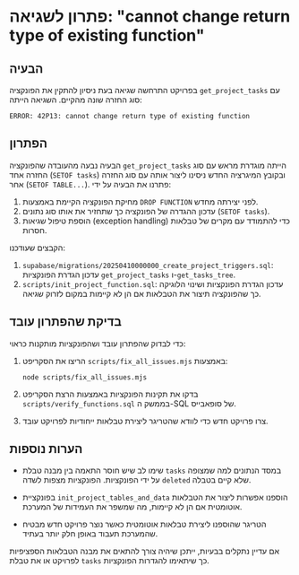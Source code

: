 # פתרון לשגיאה: "cannot change return type of existing function"

## הבעיה

בפרויקט התרחשה שגיאה בעת ניסיון להתקין את הפונקציה `get_project_tasks` עם סוג החזרה שונה מהקיים. השגיאה הייתה:
```
ERROR: 42P13: cannot change return type of existing function
```

## הפתרון

הבעיה נבעה מהעובדה שהפונקציה `get_project_tasks` הייתה מוגדרת מראש עם סוג החזרה אחד (`SETOF tasks`) ובקובץ המיגרציה החדש ניסינו ליצור אותה עם סוג החזרה אחר (`SETOF TABLE...`). פתרנו את הבעיה על ידי:

1. מחיקת הפונקציה הקיימת באמצעות `DROP FUNCTION` לפני יצירתה מחדש.
2. עדכון ההגדרה של הפונקציה כך שתחזיר את אותו סוג נתונים (`SETOF tasks`).
3. הוספת טיפול שגיאות (exception handling) כדי להתמודד עם מקרים של טבלאות חסרות.

הקבצים שעודכנו:

1. `supabase/migrations/20250410000000_create_project_triggers.sql`: עדכון הגדרת הפונקציות `get_project_tasks` ו-`get_tasks_tree`.
2. `scripts/init_project_function.sql`: עדכון הגדרת הפונקציות ושינוי הלוגיקה כך שהפונקציה תיצור את הטבלאות אם הן לא קיימות במקום לזרוק שגיאה.

## בדיקת שהפתרון עובד

כדי לבדוק שהפתרון עובד ושהפונקציות מותקנות כראוי:

1. הריצו את הסקריפט `scripts/fix_all_issues.mjs` באמצעות:
   ```
   node scripts/fix_all_issues.mjs
   ```

2. בדקו את תקינות הפונקציות באמצעות הרצת הסקריפט `scripts/verify_functions.sql` בממשק ה-SQL של סופאבייס.

3. צרו פרויקט חדש כדי לוודא שהטריגר ליצירת טבלאות ייחודיות לפרויקט עובד.

## הערות נוספות

- שימו לב שיש חוסר התאמה בין מבנה טבלת `tasks` במסד הנתונים למה שמצופה על ידי הפונקציות. הפונקציות מצפות לשדה `deleted` שלא קיים בטבלה.
  
- בפונקציית `init_project_tables_and_data` הוספנו אפשרות ליצור את הטבלאות אוטומטית אם הן לא קיימות, מה שמשפר את העמידות של המערכת.

- הטריגר שהוספנו ליצירת טבלאות אוטומטית כאשר נוצר פרויקט חדש מבטיח שהמערכת תעבוד באופן חלק יותר בעתיד.

אם עדיין נתקלים בבעיות, ייתכן שיהיה צורך להתאים את מבנה הטבלאות הספציפיות לפרויקט או את טבלת `tasks` כך שיתאימו להגדרות הפונקציות. 